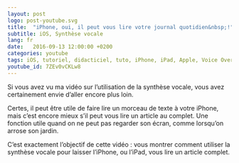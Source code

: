 ```yaml
---
layout: post
logo: post-youtube.svg
title:  "iPhone, oui, il peut vous lire votre journal quotidien&nbsp;!"
subtitle: iOS, Synthèse vocale
lang: fr
date:   2016-09-13 12:00:00 +0200
categories: youtube
tags: iOS, tutoriel, didacticiel, tuto, iPhone, iPad, Apple, Voice Over, synthèse vocale, accessibilité
youtube_id: 7ZEv0vCKLw8
---
```


Si vous avez vu ma vidéo sur l’utilisation de la synthèse vocale, 
vous avez certainement envie d’aller encore plus loin.

Certes, il peut être utile de faire lire un morceau de texte à votre iPhone, 
mais c’est encore mieux s’il peut vous lire un article au complet. 
Une fonction utile quand on ne peut pas regarder son écran, 
comme lorsqu’on arrose son jardin.

C’est exactement l’objectif de cette vidéo : vous montrer comment utiliser 
la synthèse vocale pour laisser l’iPhone, ou l’iPad, vous lire un 
article complet.

